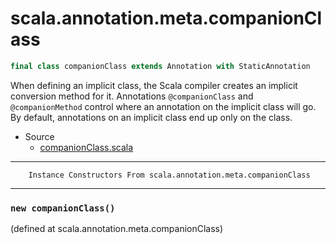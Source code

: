 
#                     scala.annotation.meta.companionClass                     #

```scala
final class companionClass extends Annotation with StaticAnnotation
```

When defining an implicit class, the Scala compiler creates an implicit
conversion method for it. Annotations `@companionClass` and `@companionMethod`
control where an annotation on the implicit class will go. By default,
annotations on an implicit class end up only on the class.

* Source
  * [companionClass.scala](https://github.com/scala/scala/tree/6d09a1ba5f/src/library/scala/annotation/meta/companionClass.scala#L1)


--------------------------------------------------------------------------------
        Instance Constructors From scala.annotation.meta.companionClass
--------------------------------------------------------------------------------


### `new companionClass()`                                                   ###
(defined at scala.annotation.meta.companionClass)
